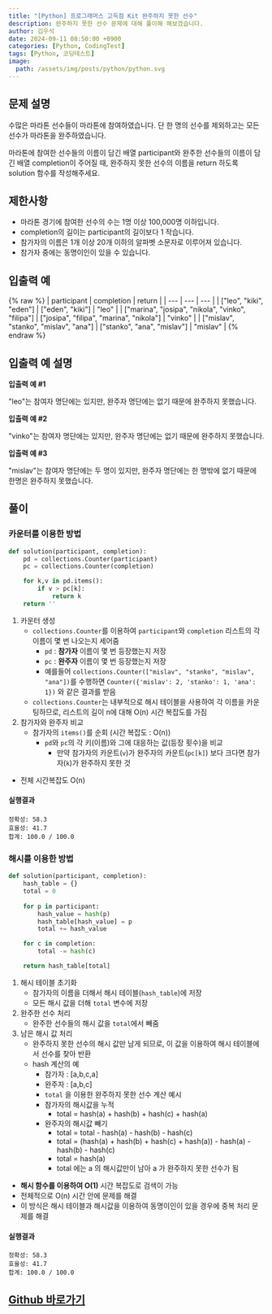 ```yaml
---
title: "[Python] 프로그래머스 고득점 Kit 완주하지 못한 선수"
description: 완주하지 못한 선수 문제에 대해 풀이해 해보겠습니다.
author: 김우석
date: 2024-09-11 08:50:00 +0900
categories: [Python, CodingTest]
tags: [Python, 코딩테스트]
image:
  path: /assets/img/posts/python/python.svg
---
```


## 문제 설명
수많은 마라톤 선수들이 마라톤에 참여하였습니다. 단 한 명의 선수를 제외하고는 모든 선수가 마라톤을 완주하였습니다.

마라톤에 참여한 선수들의 이름이 담긴 배열 participant와 완주한 선수들의 이름이 담긴 배열 completion이 주어질 때, 완주하지 못한 선수의 이름을 return 하도록 solution 함수를 작성해주세요.

## 제한사항
- 마라톤 경기에 참여한 선수의 수는 1명 이상 100,000명 이하입니다.
- completion의 길이는 participant의 길이보다 1 작습니다.
- 참가자의 이름은 1개 이상 20개 이하의 알파벳 소문자로 이루어져 있습니다.
- 참가자 중에는 동명이인이 있을 수 있습니다.

## 입출력 예
{% raw %}
| participant | completion | return |
| --- | --- | --- |
| \["leo", "kiki", "eden"\] | \["eden", "kiki"\] | "leo" |
| \["marina", "josipa", "nikola", "vinko", "filipa"\] | \["josipa", "filipa", "marina", "nikola"\] | "vinko" |
| \["mislav", "stanko", "mislav", "ana"\] | \["stanko", "ana", "mislav"\] | "mislav" |
{% endraw %}

## 입출력 예 설명
**입출력 예 #1**

"leo"는 참여자 명단에는 있지만, 완주자 명단에는 없기 때문에 완주하지 못했습니다.

**입출력 예 #2**

"vinko"는 참여자 명단에는 있지만, 완주자 명단에는 없기 때문에 완주하지 못했습니다.

**입출력 예 #3**

"mislav"는 참여자 명단에는 두 명이 있지만, 완주자 명단에는 한 명밖에 없기 때문에 한명은 완주하지 못했습니다.

## 풀이 
### 카운터를 이용한 방법

```python
def solution(participant, completion):
    pd = collections.Counter(participant)
    pc = collections.Counter(completion)

    for k,v in pd.items():
        if v > pc[k]:
            return k
    return ''
```

1. 카운터 생성
    - `collections.Counter`를 이용하여 `participant`와 `completion` 리스트의 각 이름이 몇 번 나오는지 세어줌
         - `pd` : **참가자** 이름이 몇 번 등장했는지 저장
         - `pc` : **완주자** 이름이 몇 번 등장했는지 저장
         - 예를들어 `collections.Counter(["mislav", "stanko", "mislav", "ana"])`를 수행하면 `Counter({'mislav': 2, 'stanko': 1, 'ana': 1})` 와 같은 결과를 받음
    - `collections.Counter`는 내부적으로 해시 테이블을 사용하여 각 이름을 카운팅하므로, 리스트의 길이 n에 대해 O(n) 시간 복잡도를 가짐
2. 참가자와 완주자 비교
    - 참가자의 `items()`를 순회 (시간 복잡도 : O(n))
        - `pd`와 `pc`의 각 키(이름)와 그에 대응하는 값(등장 횟수)을 비교
            - 만약 참가자의 카운트(`v`)가 완주자의 카운트(`pc[k]`) 보다 크다면 참가자(`k`)가 완주하지 못한 것

- 전체 시간복잡도 O(n)

#### 실행결과
```
정확성: 58.3
효율성: 41.7
합계: 100.0 / 100.0
```


### 해시를 이용한 방법
```python
def solution(participant, completion):
    hash_table = {}
    total = 0
    
    for p in participant:
        hash_value = hash(p)
        hash_table[hash_value] = p
        total += hash_value

    for c in completion:
        total -= hash(c)

    return hash_table[total]
```

1. 해시 테이블 초기화
    - 참가자의 이름을 더해서 해시 테이블(`hash_table`)에 저장
    - 모든 해시 값을 더해 `total` 변수에 저장
2. 완주한 선수 처리
    - 완주한 선수들의 해시 값을 `total`에서 빼줌
3. 남은 해시 값 처리
    - 완주하지 못한 선수의 해시 값만 남게 되므로, 이 값을 이용하여 해시 테이블에서 선수를 찾아 반환
    - hash 계산의 예
        - 참가자 : [a,b,c,a] 
        - 완주자 : [a,b,c]
        - `total` 을 이용한 완주하지 못한 선수 계산 예시
        - 참가자의 해시값을 누적
            - total = hash(a) + hash(b) + hash(c) + hash(a)
        - 완주자의 해시값 빼기
            - total = total - hash(a) - hash(b) - hash(c)
            - total = (hash(a) + hash(b) + hash(c) + hash(a)) - hash(a) - hash(b) - hash(c)
            - total = hash(a)
            - total 에는 a 의 해시값만이 남아 a 가 완주하지 못한 선수가 됨

- **해시 함수를 이용하여 O(1)** 시간 복잡도로 검색이 가능
- 전체적으로 O(n) 시간 안에 문제를 해결
- 이 방식은 해시 테이블과 해시값을 이용하여 동명이인이 있을 경우에 중복 처리 문제를 해결

#### 실행결과
```
정확성: 58.3
효율성: 41.7
합계: 100.0 / 100.0
```



## [Github 바로가기](https://github.com/kr-goos/coding-test-solutions/blob/master/programmers/HighScoreKit/hash/pokemon/solution.py)